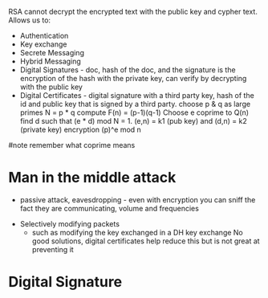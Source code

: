 RSA
cannot decrypt the encrypted text with the public key and cypher text.
Allows us to:
* Authentication
* Key exchange
* Secrete Messaging
* Hybrid Messaging
* Digital Signatures - doc, hash of the doc, and the signature is the encryption of the hash with the private key, can verify by decrypting with the public key
* Digital Certificates - digital signature with a third party key, hash of the id and public key that is signed by a third party.
choose p & q as large primes
N = p * q
compute F(n) = (p-1)(q-1)
Choose e coprime to Q(n) find d such that (e * d) mod N  = 1. 
(e,n) = k1 (pub key) and (d,n) = k2 (private key)
encryption (p)^e mod n

#note remember what coprime means

# Man in the middle attack
* passive attack, eavesdropping - even with encryption you can sniff the fact they are communicating, volume and frequencies
- Selectively modifying packets 
	- such as modifying the key exchanged in a DH key exchange
No good solutions, digital certificates help reduce this but is not great at preventing it

# Digital Signature
